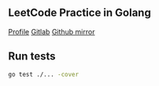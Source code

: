 ## LeetCode Practice in Golang

[Profile](https://leetcode.com/rshmhrj/)
[Gitlab](https://gitlab.com/rshmhrj/leetcode)
[Github mirror](https://github.com/rshmhrj/leetcode)

## Run tests
```bash
go test ./... -cover
```
